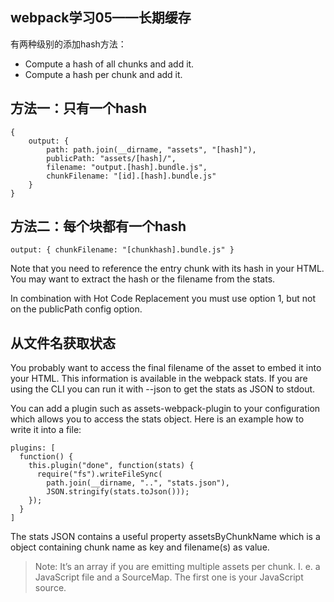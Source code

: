 webpack学习05——长期缓存
---

有两种级别的添加hash方法：

- Compute a hash of all chunks and add it.
- Compute a hash per chunk and add it.

## 方法一：只有一个hash
	
	{
	    output: {
	        path: path.join(__dirname, "assets", "[hash]"),
	        publicPath: "assets/[hash]/",
	        filename: "output.[hash].bundle.js",
	        chunkFilename: "[id].[hash].bundle.js"
	    }
	}

## 方法二：每个块都有一个hash

	output: { chunkFilename: "[chunkhash].bundle.js" }

Note that you need to reference the entry chunk with its hash in your HTML. You may want to extract the hash or the filename from the stats.

In combination with Hot Code Replacement you must use option 1, but not on the publicPath config option.

## 从文件名获取状态

You probably want to access the final filename of the asset to embed it into your HTML. This information is available in the webpack stats. If you are using the CLI you can run it with --json to get the stats as JSON to stdout.

You can add a plugin such as assets-webpack-plugin to your configuration which allows you to access the stats object. Here is an example how to write it into a file:
	
	plugins: [
	  function() {
	    this.plugin("done", function(stats) {
	      require("fs").writeFileSync(
	        path.join(__dirname, "..", "stats.json"),
	        JSON.stringify(stats.toJson()));
	    });
	  }
	]

The stats JSON contains a useful property assetsByChunkName which is a object containing chunk name as key and filename(s) as value.

> Note: It’s an array if you are emitting multiple assets per chunk. I. e. a JavaScript file and a SourceMap. The first one is your JavaScript source.